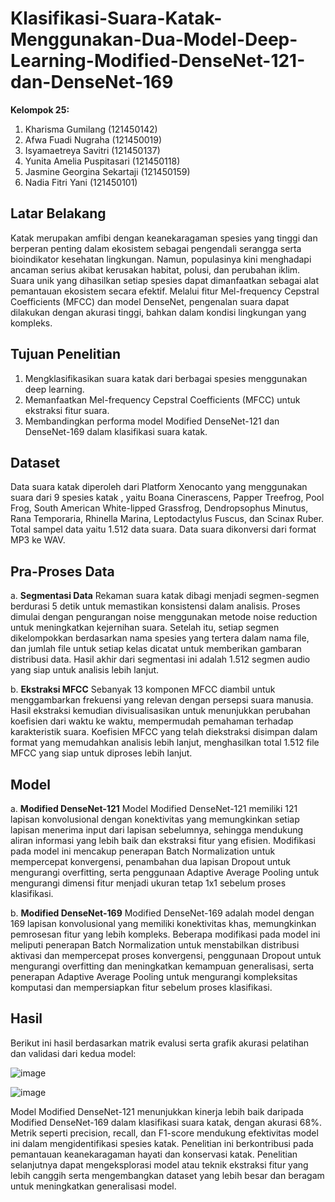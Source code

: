 # Klasifikasi-Suara-Katak-Menggunakan-Dua-Model-Deep-Learning-Modified-DenseNet-121-dan-DenseNet-169

**Kelompok 25:**
1. Kharisma Gumilang (121450142)
2. Afwa Fuadi Nugraha (121450019)
3. Isyamaetreya Savitri (121450137)
4. Yunita Amelia Puspitasari (121450118)
5. Jasmine Georgina Sekartaji (121450159)
6. Nadia Fitri Yani (121450101)

## Latar Belakang
Katak merupakan amfibi dengan keanekaragaman spesies yang tinggi dan berperan penting dalam ekosistem sebagai pengendali serangga serta bioindikator kesehatan lingkungan. Namun, populasinya kini menghadapi ancaman serius akibat kerusakan habitat, polusi, dan perubahan iklim. Suara unik yang dihasilkan setiap spesies dapat dimanfaatkan sebagai alat pemantauan ekosistem secara efektif. Melalui fitur Mel-frequency Cepstral Coefficients (MFCC) dan model DenseNet, pengenalan suara dapat dilakukan dengan akurasi tinggi, bahkan dalam kondisi lingkungan yang kompleks.

## Tujuan Penelitian
1. Mengklasifikasikan suara katak dari berbagai spesies menggunakan deep learning.
2. Memanfaatkan Mel-frequency Cepstral Coefficients (MFCC) untuk ekstraksi fitur suara.
3. Membandingkan performa model Modified DenseNet-121 dan DenseNet-169 dalam klasifikasi suara katak.

## Dataset
Data suara katak diperoleh dari Platform Xenocanto yang menggunakan suara dari 9 spesies katak , yaitu Boana Cinerascens, Papper Treefrog, Pool Frog, South American White-lipped Grassfrog, Dendropsophus Minutus, Rana Temporaria, Rhinella Marina, Leptodactylus Fuscus, dan Scinax Ruber. Total sampel data yaitu 1.512 data suara. Data suara dikonversi dari format MP3 ke WAV.

## Pra-Proses Data
a. **Segmentasi Data**
  Rekaman suara katak dibagi menjadi segmen-segmen berdurasi 5 detik untuk memastikan konsistensi dalam analisis. Proses dimulai dengan pengurangan noise menggunakan metode noise reduction untuk meningkatkan kejernihan suara. Setelah itu, setiap segmen dikelompokkan berdasarkan nama spesies yang tertera dalam nama file, dan jumlah file untuk setiap kelas dicatat untuk memberikan gambaran distribusi data. Hasil akhir dari segmentasi ini adalah 1.512 segmen audio yang siap untuk analisis lebih lanjut.
  
b. **Ekstraksi MFCC**
  Sebanyak 13 komponen MFCC diambil untuk menggambarkan frekuensi yang relevan dengan persepsi suara manusia. Hasil ekstraksi kemudian divisualisasikan untuk menunjukkan perubahan koefisien dari waktu ke waktu, mempermudah pemahaman terhadap karakteristik suara. Koefisien MFCC yang telah diekstraksi disimpan dalam format yang memudahkan analisis lebih lanjut, menghasilkan total 1.512 file MFCC yang siap untuk diproses lebih lanjut.

## Model
a. **Modified DenseNet-121**
  Model Modified DenseNet-121 memiliki 121 lapisan konvolusional dengan konektivitas yang memungkinkan setiap lapisan menerima input dari lapisan sebelumnya, sehingga mendukung aliran informasi yang lebih baik dan ekstraksi fitur yang efisien. Modifikasi pada model ini mencakup penerapan Batch Normalization untuk mempercepat konvergensi, penambahan dua lapisan Dropout untuk mengurangi overfitting, serta penggunaan Adaptive Average Pooling untuk mengurangi dimensi fitur menjadi ukuran tetap 1x1 sebelum proses klasifikasi.
  
b. **Modified DenseNet-169**
  Modified DenseNet-169 adalah model dengan 169 lapisan konvolusional yang memiliki konektivitas khas, memungkinkan pemrosesan fitur yang lebih kompleks. Beberapa modifikasi pada model ini meliputi penerapan Batch Normalization untuk menstabilkan distribusi aktivasi dan mempercepat proses konvergensi, penggunaan Dropout untuk mengurangi overfitting dan meningkatkan kemampuan generalisasi, serta penerapan Adaptive Average Pooling untuk mengurangi kompleksitas komputasi dan mempersiapkan fitur sebelum proses klasifikasi.

## Hasil

Berikut ini hasil berdasarkan matrik evalusi serta grafik akurasi pelatihan dan validasi dari kedua model:

![image](https://github.com/user-attachments/assets/f3baa249-a726-4550-bb6e-dd8a18f8fd90)

![image](https://github.com/user-attachments/assets/99dcfee4-7250-4e49-a807-06c7ab674fb9)

Model Modified DenseNet-121 menunjukkan kinerja lebih baik daripada Modified DenseNet-169 dalam klasifikasi suara katak, dengan akurasi 68%. Metrik seperti precision, recall, dan F1-score mendukung efektivitas model ini dalam mengidentifikasi spesies katak. Penelitian ini berkontribusi pada pemantauan keanekaragaman hayati dan konservasi katak. Penelitian selanjutnya dapat mengeksplorasi model atau teknik ekstraksi fitur yang lebih canggih serta mengembangkan dataset yang lebih besar dan beragam untuk meningkatkan generalisasi model.


